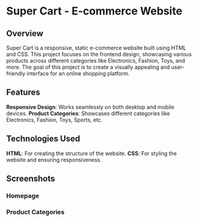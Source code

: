 # Super Cart - E-commerce Website

## Overview
Super Cart is a responsive, static e-commerce website built using HTML and CSS. This project focuses on the frontend design, showcasing various products across different categories like Electronics, Fashion, Toys, and more. The goal of this project is to create a visually appealing and user-friendly interface for an online shopping platform.

## Features
 **Responsive Design**: Works seamlessly on both desktop and mobile devices.
 **Product Categories**: Showcases different categories like Electronics, Fashion, Toys, Sports, etc.

 
## Technologies Used
**HTML**: For creating the structure of the website.
**CSS**: For styling the website and ensuring responsiveness.

## Screenshots
### Homepage






### Product Categories

